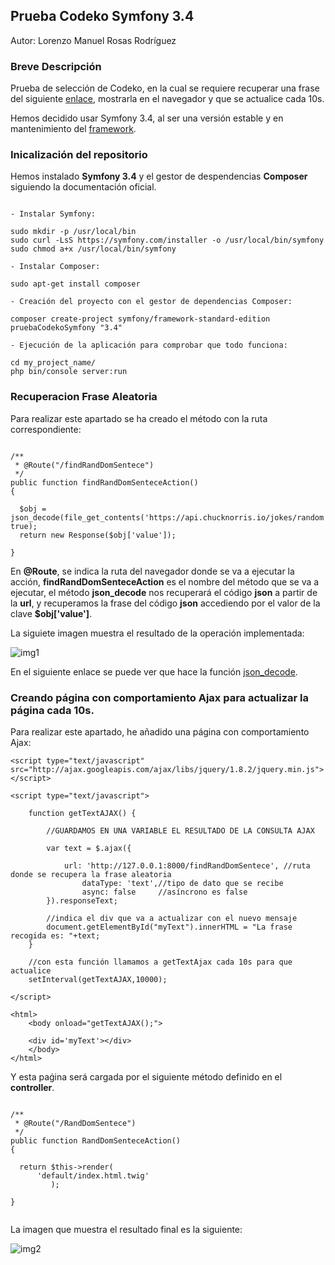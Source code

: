
## **Prueba Codeko Symfony 3.4** ##

Autor: Lorenzo Manuel Rosas Rodríguez

### Breve Descripción
Prueba de selección de Codeko, en la cual se requiere recuperar una frase del siguiente [enlace](https://api.chucknorris.io/jokes/random), mostrarla en el navegador y que se actualice cada 10s.

Hemos decidido usar Symfony 3.4, al ser una versión estable y en mantenimiento del [framework](https://symfony.com/doc/3.4/setup.html).

### Inicalización del repositorio

Hemos instalado **Symfony 3.4** y el gestor de despendencias **Composer** siguiendo la documentación oficial.

```

- Instalar Symfony:

sudo mkdir -p /usr/local/bin
sudo curl -LsS https://symfony.com/installer -o /usr/local/bin/symfony
sudo chmod a+x /usr/local/bin/symfony

- Instalar Composer:

sudo apt-get install composer

- Creación del proyecto con el gestor de dependencias Composer:

composer create-project symfony/framework-standard-edition pruebaCodekoSymfony "3.4"

- Ejecución de la aplicación para comprobar que todo funciona:

cd my_project_name/
php bin/console server:run

```

### Recuperacion Frase Aleatoria

Para realizar este apartado se ha creado el método con la ruta correspondiente:

```

/**
 * @Route("/findRandDomSentece")
 */
public function findRandDomSenteceAction()
{

  $obj = json_decode(file_get_contents('https://api.chucknorris.io/jokes/random'), true);
  return new Response($obj['value']);

}

```

En **@Route**, se indica la ruta del navegador donde se va a ejecutar la acción, **findRandDomSenteceAction** es el nombre del método que se va a ejecutar, el método **json_decode** nos recuperará el código **json** a partir de la **url**, y recuperamos la frase del código **json** accediendo por el valor de la clave **$obj['value']**.

La siguiete imagen muestra el resultado de la operación implementada:

![img1](https://www.dropbox.com/s/dgnj4b6j3px4wdw/imgInicio.png?dl=1)

En el siguiente enlace se puede ver que hace la función [json_decode](https://api.symfony.com/3.4/Symfony/Component/Serializer/Encoder/JsonDecode.html).

### Creando página con comportamiento Ajax para actualizar la página cada 10s.

Para realizar este apartado, he añadido una página con comportamiento Ajax:

```
<script type="text/javascript" src="http://ajax.googleapis.com/ajax/libs/jquery/1.8.2/jquery.min.js"></script>

<script type="text/javascript">

    function getTextAJAX() {

        //GUARDAMOS EN UNA VARIABLE EL RESULTADO DE LA CONSULTA AJAX

        var text = $.ajax({

            url: 'http://127.0.0.1:8000/findRandDomSentece', //ruta donde se recupera la frase aleatoria
                dataType: 'text',//tipo de dato que se recibe
                async: false     //asíncrono es false
        }).responseText;

        //indica el div que va a actualizar con el nuevo mensaje
        document.getElementById("myText").innerHTML = "La frase recogida es: "+text;
    }

    //con esta función llamamos a getTextAjax cada 10s para que actualice
    setInterval(getTextAJAX,10000);

</script>

<html>
    <body onload="getTextAJAX();">

    <div id='myText'></div>
    </body>
</html>

```

Y esta paǵina será cargada por el siguiente método definido en el **controller**.

```

/**
 * @Route("/RandDomSentece")
 */
public function RandDomSenteceAction()
{

  return $this->render(
      'default/index.html.twig'
         );

}


```

La imagen que muestra el resultado final es la siguiente:

![img2](https://www.dropbox.com/s/rqdkaq54kc05uqc/capturaFInal.png?dl=1)
